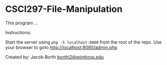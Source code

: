 # CSCI297-File-Manipulation
This program ...

Instructions:

Start the server using `php -S localhost:8080` from the root of the repo.  Use your browser to goto [http://localhost:8080/admin.php](http://localhost:8080/admin.php)

Created by: Jacob Borth
borthj2@winthrop.edu